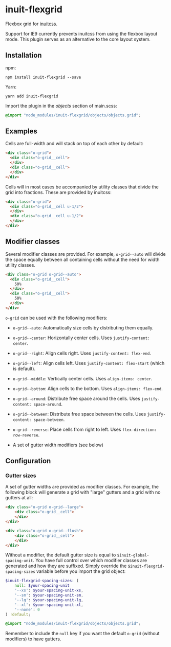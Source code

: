 # inuit-flexgrid

Flexbox grid for [inuitcss](https://github.com/inuitcss/inuitcss).

Support for IE9 currently prevents inuitcss from using the flexbox layout mode. This plugin serves as an alternative to the core layout system.

## Installation

npm:

```
npm install inuit-flexgrid --save
```

Yarn:

```
yarn add inuit-flexgrid
```

Import the plugin in the *objects* section of main.scss:

```scss
@import "node_modules/inuit-flexgrid/objects/objects.grid";
```

## Examples

Cells are full-width and will stack on top of each other by default:

```html
<div class="o-grid">
  <div class="o-grid__cell">
  </div>
  <div class="o-grid__cell">
  </div>
</div>
```

Cells will in most cases be accompanied by utility classes that divide the grid into fractions. These are provided by inuitcss:

```html
<div class="o-grid">
  <div class="o-grid__cell u-1/2">
  </div>
  <div class="o-grid__cell u-1/2">
  </div>
</div>
```

## Modifier classes

Several modifier classes are provided. For example, `o-grid--auto` will divide the space equally between all containing cells without the need for width utility classes.

```html
<div class="o-grid o-grid--auto">
  <div class="o-grid__cell">
    50%
  </div>
  <div class="o-grid__cell">
    50%
  </div>
</div>
```

`o-grid` can be used with the following modifiers:

* `o-grid--auto`: Automatically size cells by distributing them equally.

* `o-grid--center`: Horizontally center cells. Uses `justify-content: center`.
* `o-grid--right`: Align cells right. Uses `justify-content: flex-end`.
* `o-grid--left`: Align cells left. Uses `justify-content: flex-start` (which is default).

* `o-grid--middle`: Vertically center cells. Uses `align-items: center`.
* `o-grid--bottom`: Align cells to the bottom. Uses `align-items: flex-end`.

* `o-grid--around`: Distribute free space around the cells. Uses `justify-content: space-around`.
* `o-grid--between`: Distribute free space between the cells. Uses `justify-content: space-between`.

* `o-grid--reverse`: Place cells from right to left. Uses `flex-direction: row-reverse`.

* A set of gutter width modifiers (see below)


## Configuration

### Gutter sizes

A set of gutter widths are provided as modifier classes. For example, the following block will generate a grid with "large" gutters and a grid with no gutters at all:

```html
<div class="o-grid o-grid--large">
    <div class="o-grid__cell">
    </div>
</div>

<div class="o-grid o-grid--flush">
    <div class="o-grid__cell">
    </div>
</div>
```

Without a modifier, the default gutter size is equal to `$inuit-global-spacing-unit`. You have full control over which modifier classes are generated and how they are suffixed. Simply override the `$inuit-flexgrid-spacing-sizes` variable before you import the grid object:

```scss
$inuit-flexgrid-spacing-sizes: (
    null: $your-spacing-unit
    '--xs': $your-spacing-unit-xs,
    '--sm': $your-spacing-unit-sm,
    '--lg': $your-spacing-unit-lg,
    '--xl': $your-spacing-unit-xl,
    '--none': 0
) !default;

@import "node_modules/inuit-flexgrid/objects/objects.grid";
```

Remember to include the `null` key if you want the default `o-grid` (without modifiers) to have gutters.
